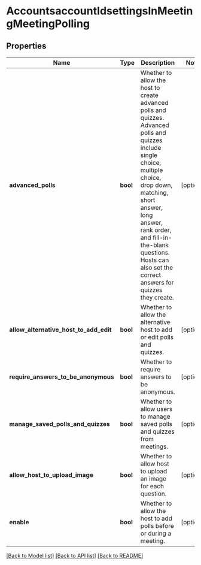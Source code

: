# AccountsaccountIdsettingsInMeetingMeetingPolling

## Properties
Name | Type | Description | Notes
------------ | ------------- | ------------- | -------------
**advanced_polls** | **bool** | Whether to allow the host to create advanced polls and quizzes. Advanced polls and quizzes include single choice, multiple choice, drop down, matching, short answer, long answer, rank order, and fill-in-the-blank questions. Hosts can also set the correct answers for quizzes they create. | [optional] 
**allow_alternative_host_to_add_edit** | **bool** | Whether to allow the alternative host to add or edit polls and quizzes. | [optional] 
**require_answers_to_be_anonymous** | **bool** | Whether to require answers to be anonymous. | [optional] 
**manage_saved_polls_and_quizzes** | **bool** | Whether to allow users to manage saved polls and quizzes from meetings. | [optional] 
**allow_host_to_upload_image** | **bool** | Whether to allow host to upload an image for each question. | [optional] 
**enable** | **bool** | Whether to allow the host to add polls before or during a meeting. | [optional] 

[[Back to Model list]](../README.md#documentation-for-models) [[Back to API list]](../README.md#documentation-for-api-endpoints) [[Back to README]](../README.md)

